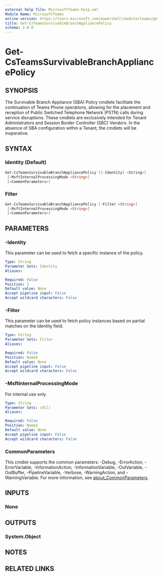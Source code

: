 ```yaml
---
external help file: MicrosoftTeams-help.xml
Module Name: MicrosoftTeams
online version: https://learn.microsoft.com/powershell/module/teams/get-csteamssurvivablebranchappliancepolicy
title: Get-CsTeamsSurvivableBranchAppliancePolicy
schema: 2.0.0
---
```


# Get-CsTeamsSurvivableBranchAppliancePolicy

## SYNOPSIS

The Survivable Branch Appliance (SBA) Policy cmdlets facilitate the continuation of Teams Phone operations, allowing for the placement and reception of Public Switched Telephone Network (PSTN) calls during service disruptions. These cmdlets are exclusively intended for Tenant Administrators and Session Border Controller (SBC) Vendors. In the absence of SBA configuration within a Tenant, the cmdlets will be inoperative.

## SYNTAX

### Identity (Default)

```powershell
Get-CsTeamsSurvivableBranchAppliancePolicy [[-Identity] <String>]
 [-MsftInternalProcessingMode <String>]
 [<CommonParameters>]
```

### Filter

```powershell
Get-CsTeamsSurvivableBranchAppliancePolicy [-Filter <String>]
 [-MsftInternalProcessingMode <String>]
 [<CommonParameters>]
```

## PARAMETERS

### -Identity

This parameter can be used to fetch a specific instance of the policy.

```yaml
Type: String
Parameter Sets: Identity
Aliases:

Required: False
Position: 1
Default value: None
Accept pipeline input: False
Accept wildcard characters: False
```

### -Filter

This parameter can be used to fetch policy instances based on partial matches on the Identity field.

```yaml
Type: String
Parameter Sets: Filter
Aliases:

Required: False
Position: Named
Default value: None
Accept pipeline input: False
Accept wildcard characters: False
```

### -MsftInternalProcessingMode

For internal use only.

```yaml
Type: String
Parameter Sets: (All)
Aliases:

Required: False
Position: Named
Default value: None
Accept pipeline input: False
Accept wildcard characters: False
```

### CommonParameters

This cmdlet supports the common parameters: -Debug, -ErrorAction, -ErrorVariable, -InformationAction, -InformationVariable, -OutVariable, -OutBuffer, -PipelineVariable, -Verbose, -WarningAction, and -WarningVariable. For more information, see [about_CommonParameters](http://go.microsoft.com/fwlink/?LinkID=113216).

## INPUTS

### None

## OUTPUTS

### System.Object

## NOTES

## RELATED LINKS
